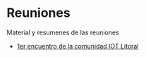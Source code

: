 # Reuniones
Material y resumenes de las reuniones

* [1er encuentro de la comunidad IOT Litoral](https://github.com/iot-litoral/reuniones/blob/master/Primera%20reunion/Resumen%20de%20la%20reunion.md)
